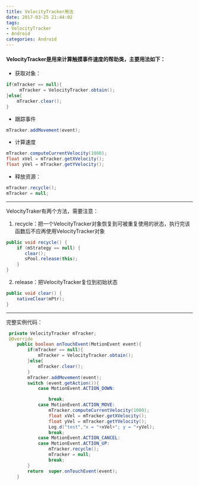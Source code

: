```yaml
---
title: VelocityTracker用法
date: 2017-03-25 21:44:02
tags:
- VelocityTracker
- Android
categories: Android
---
```


#### VelocityTracker是用来计算触摸事件速度的帮助类，主要用法如下：

* 获取对象：
```java
if(mTracker == null){
     mTracker = VelocityTracker.obtain();
}else{
    mTracker.clear();
}
```
* 跟踪事件
```java
mTracker.addMovement(event);
```

* 计算速度
```java
mTracker.computeCurrentVelocity(1000);
float xVel = mTracker.getXVelocity();
float yVel = mTracker.getYVelocity();
```
* 释放资源：
```java
mTracker.recycle();
mTracker = null;
```
--------------------------------------------------------------------
VelocityTraker有两个方法，需要注意：
1. recycle：把一个VelocityTracker对象恢复到可被重复使用的状态，执行完该函数后不应再使用VelocityTracker对象
```java
public void recycle() {
    if (mStrategy == null) {
       clear();
       sPool.release(this);
    }
}
```

2. release：把VelocityTracker复位到初始状态
```java
public void clear() {
    nativeClear(mPtr);
}
```

-------------------------------------------------------------------
完整实例代码：
```java
 private VelocityTracker mTracker;
 @Override
    public boolean onTouchEvent(MotionEvent event){
        if(mTracker == null){
            mTracker = VelocityTracker.obtain();
        }else{
            mTracker.clear();
        }
        mTracker.addMovement(event);
        switch (event.getAction()){
            case MotionEvent.ACTION_DOWN:

                break;
            case MotionEvent.ACTION_MOVE:
                mTracker.computeCurrentVelocity(1000);
                float xVel = mTracker.getXVelocity();
                float yVel = mTracker.getYVelocity();
                Log.d("test","x = "+xVel+"; y = "+yVel);
                break;
            case MotionEvent.ACTION_CANCEL:
            case MotionEvent.ACTION_UP:
                mTracker.recycle();
                mTracker = null;
                break;
        }
        return  super.onTouchEvent(event);
    }
```